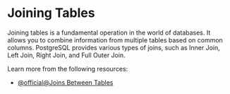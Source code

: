 # Joining Tables

Joining tables is a fundamental operation in the world of databases. It allows you to combine information from multiple tables based on common columns. PostgreSQL provides various types of joins, such as Inner Join, Left Join, Right Join, and Full Outer Join. 

Learn more from the following resources:

- [@official@Joins Between Tables](https://www.postgresql.org/docs/current/tutorial-join.html)
